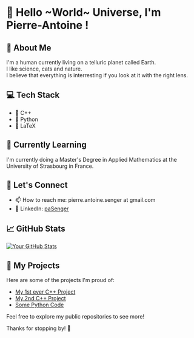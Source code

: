 # 👋 Hello ~World~ Universe, I'm Pierre-Antoine !

## 🚀 About Me

I'm a human currently living on a telluric planet called Earth.  
I like science, cats and nature.  
I believe that everything is interresting if you look at it with the right lens.

## 💻 Tech Stack

- 🔧 C++
- 🔧 Python
- 🔧 LaTeX

## 🌱 Currently Learning

I'm currently doing a Master's Degree in Applied Mathematics at the University of Strasbourg in France.

## 🤝 Let's Connect

- 📫 How to reach me: pierre.antoine.senger at gmail.com
- 💼 LinkedIn: [paSenger](https://www.linkedin.com/in/paSenger)

## 📈 GitHub Stats

[![Your GitHub Stats](https://github-readme-stats.vercel.app/api?username=PA-Senger&show_icons=true&theme=radical)](https://github.com/YourGitHubUsername)

## 🎯 My Projects

Here are some of the projects I'm proud of:

- [My 1st ever C++ Project](https://github.com/PA-Senger/ML_Project_S6)
- [My 2nd C++ Project](https://github.com/PA-Senger/heatFinSimu)
- [Some Python Code](https://github.com/PA-Senger/Calcul_Scientifique_M1S1)

Feel free to explore my public repositories to see more!

Thanks for stopping by! 👊

